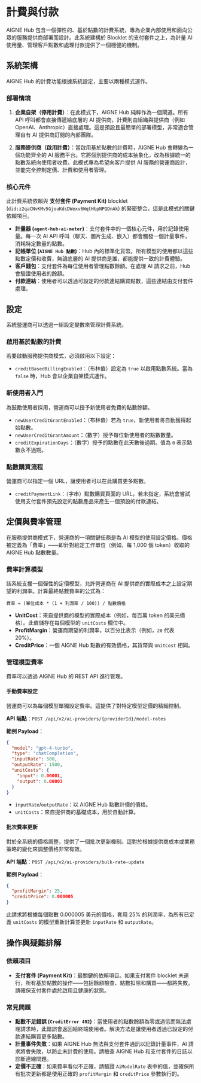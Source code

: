 # 計費與付款

AIGNE Hub 包含一個彈性的、基於點數的計費系統，專為企業內部使用和面向公眾的服務提供商部署而設計。此系統建構於 Blocklet 的支付套件之上，為計量 AI 使用量、管理客戶點數和處理付款提供了一個穩健的機制。

## 系統架構

AIGNE Hub 的計費功能根據系統設定，主要以兩種模式運作。

### 部署情境

1.  **企業自架（停用計費）**：在此模式下，AIGNE Hub 純粹作為一個閘道。所有 API 呼叫都會直接傳遞給底層的 AI 提供商，計費則由組織與提供商（例如 OpenAI、Anthropic）直接處理。這是預設且最簡單的部署模型，非常適合管理自有 AI 提供商訂閱的內部團隊。

2.  **服務提供商（啟用計費）**：當啟用基於點數的計費時，AIGNE Hub 會轉變為一個功能齊全的 AI 服務平台。它將個別提供商的成本抽象化，改為根據統一的點數系統向使用者收費。此模式專為希望向客戶提供 AI 服務的營運商設計，並能完全控制定價、計費和使用者管理。

### 核心元件

此計費系統依賴與 **支付套件 (Payment Kit)** blocklet (`did:z2qaCNvKMv5GjouKdcDWexv6WqtHbpNPQDnAk`) 的緊密整合，這是此模式的關鍵依賴項目。

-   **計量器 (`agent-hub-ai-meter`)**：支付套件中的一個核心元件，用於記錄使用量。每一次 AI API 呼叫（聊天、圖片生成、嵌入）都會觸發一個計量事件，消耗特定數量的點數。
-   **記帳單位 (`AIGNE Hub 點數`)**：Hub 內的標準化貨幣。所有模型的使用都以這些點數定價和收費，無論底層的 AI 提供商是誰，都能提供一致的計費體驗。
-   **客戶錢包**：支付套件為每位使用者管理點數餘額。在處理 AI 請求之前，Hub 會驗證使用者的餘額。
-   **付款連結**：使用者可以透過可設定的付款連結購買點數，這些連結由支付套件處理。

## 設定

系統營運商可以透過一組設定變數來管理計費系統。

### 啟用基於點數的計費

若要啟動服務提供商模式，必須啟用以下設定：

-   `creditBasedBillingEnabled`：（布林值）設定為 `true` 以啟用點數系統。當為 `false` 時，Hub 會以企業自架模式運作。

### 新使用者入門

為鼓勵使用者採用，營運商可以授予新使用者免費的點數餘額。

-   `newUserCreditGrantEnabled`：（布林值）若為 `true`，新使用者將自動獲得起始點數。
-   `newUserCreditGrantAmount`：（數字）授予每位新使用者的點數數量。
-   `creditExpirationDays`：（數字）授予的點數在此天數後過期。值為 `0` 表示點數永不過期。

### 點數購買流程

營運商可以指定一個 URL，讓使用者可以在此購買更多點數。

-   `creditPaymentLink`：（字串）點數購買頁面的 URL。若未指定，系統會嘗試使用支付套件預先設定的點數產品來產生一個預設的付款連結。

## 定價與費率管理

在服務提供商模式下，營運商的一項關鍵任務是為 AI 模型的使用設定價格。價格被定義為「費率」——即針對給定工作單位（例如，每 1,000 個 token）收取的 AIGNE Hub 點數數量。

### 費率計算模型

該系統支援一個彈性的定價模型，允許營運商在 AI 提供商的實際成本之上設定期望的利潤率。計算最終點數費率的公式為：

```
費率 = (單位成本 * (1 + 利潤率 / 100)) / 點數價格
```

-   **UnitCost**：來自提供商的模型的實際成本（例如，每百萬 token 的美元價格）。此值儲存在每個模型的 `unitCosts` 欄位中。
-   **ProfitMargin**：營運商期望的利潤率，以百分比表示（例如，`20` 代表 20%）。
-   **CreditPrice**：一個 AIGNE Hub 點數的有效價格，其貨幣與 `UnitCost` 相同。

### 管理模型費率

費率可以透過 AIGNE Hub 的 REST API 進行管理。

#### 手動費率設定

營運商可以為每個模型單獨設定費率。這提供了對特定模型定價的精細控制。

**API 端點**：`POST /api/v2/ai-providers/{providerId}/model-rates`

**範例 Payload**：

```json
{
  "model": "gpt-4-turbo",
  "type": "chatCompletion",
  "inputRate": 500,
  "outputRate": 1500,
  "unitCosts": {
    "input": 0.00001,
    "output": 0.00003
  }
}
```

-   `inputRate`/`outputRate`：以 AIGNE Hub 點數計價的價格。
-   `unitCosts`：來自提供商的基礎成本，用於自動計算。

#### 批次費率更新

對於全系統的價格調整，提供了一個批次更新機制。這對於根據提供商成本或業務策略的變化來調整價格非常有效。

**API 端點**：`POST /api/v2/ai-providers/bulk-rate-update`

**範例 Payload**：

```json
{
  "profitMargin": 25,
  "creditPrice": 0.000005
}
```

此請求將根據每個點數 0.000005 美元的價格，套用 25% 的利潤率，為所有已定義 `unitCosts` 的模型重新計算並更新 `inputRate` 和 `outputRate`。

## 操作與疑難排解

### 依賴項目

-   **支付套件 (Payment Kit)**：最關鍵的依賴項目。如果支付套件 blocklet 未運行，所有基於點數的操作——包括餘額檢查、點數扣除和購買——都將失敗。請確保支付套件處於啟用且健康的狀態。

### 常見問題

-   **點數不足錯誤 (`CreditError 402`)**：當使用者的點數餘額為零或過低而無法處理請求時，此錯誤會返回給終端使用者。解決方法是讓使用者透過已設定的付款連結購買更多點數。
-   **計量事件失敗**：如果 AIGNE Hub 無法與支付套件通訊以記錄計量事件，AI 請求將會失敗，以防止未計費的使用。請檢查 AIGNE Hub 和支付套件的日誌以診斷連線問題。
-   **定價不正確**：如果費率看似不正確，請驗證 `AiModelRate` 表中的值，並確保所有批次更新都是使用正確的 `profitMargin` 和 `creditPrice` 參數執行的。